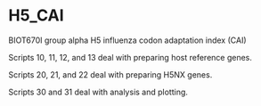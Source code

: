 # H5_CAI
BIOT670I group alpha H5 influenza codon adaptation index (CAI)

Scripts 10, 11, 12, and 13 deal with preparing host reference genes.

Scripts 20, 21, and 22 deal with preparing H5NX genes.

Scripts 30 and 31 deal with analysis and plotting.
